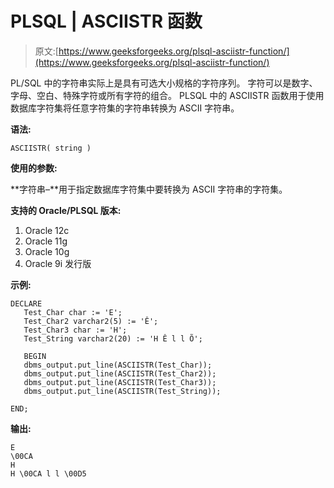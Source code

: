 # PLSQL | ASCIISTR 函数

> 原文:[https://www.geeksforgeeks.org/plsql-asciistr-function/](https://www.geeksforgeeks.org/plsql-asciistr-function/)

PL/SQL 中的字符串实际上是具有可选大小规格的字符序列。
字符可以是数字、字母、空白、特殊字符或所有字符的组合。
PLSQL 中的 ASCIISTR 函数用于使用数据库字符集将任意字符集的字符串转换为 ASCII 字符串。

**语法:**

```
ASCIISTR( string )
```

**使用的参数:**

**字符串–**用于指定数据库字符集中要转换为 ASCII 字符串的字符集。

**支持的 Oracle/PLSQL 版本:**

1.  Oracle 12c
2.  Oracle 11g
3.  Oracle 10g
4.  Oracle 9i 发行版

**示例:**

```
DECLARE 
   Test_Char char := 'E';
   Test_Char2 varchar2(5) := 'Ê';
   Test_Char3 char := 'H';
   Test_String varchar2(20) := 'H Ê l l Õ';

   BEGIN 
   dbms_output.put_line(ASCIISTR(Test_Char)); 
   dbms_output.put_line(ASCIISTR(Test_Char2)); 
   dbms_output.put_line(ASCIISTR(Test_Char3)); 
   dbms_output.put_line(ASCIISTR(Test_String)); 

END;  
```

**输出:**

```
E
\00CA
H
H \00CA l l \00D5 
```